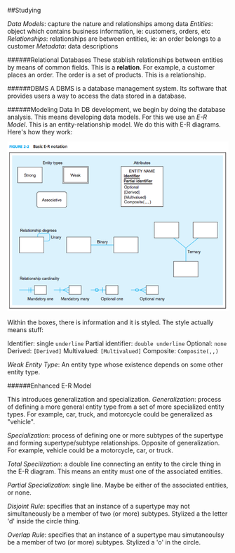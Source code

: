 ##Studying

*Data Models*: capture the nature and relationships among data
*Entities*: object which contains business information, ie: customers, orders, etc
*Relationships*: relationships are between entities, ie: an order belongs to a customer
*Metadata*: data descriptions

######Relational Databases
These stablish relationships between entities by means of common fields. This is a **relation**. For example, a customer places an order. The order is a set of products. This is a relationship.

######DBMS
A DBMS is a database management system. Its software that provides users a way to access the data stored in a database.

######Modeling Data
In DB development, we begin by doing the database analysis. This means developing data models. For this we use an *E-R Model*. This is an entity-relationship model. We do this with E-R diagrams. Here's how they work:

<img src="img/er.png">

Within the boxes, there is information and it is styled. The style actually means stuff:

Identifier: single `underline`
Partial identifier: `double underline`
Optional: `none`
Derived: `[Derived]`
Multivalued: `[Multivalued]`
Composite: `Composite(,,)`

*Weak Entity Type*: An entity type whose existence depends on some other entity type.

######Enhanced E-R Model

This introduces generalization and specialization. 
*Generalization*: process of defining a more general entity type from a set of more specialized entity types.
For example, car, truck, and motorcycle could be generalized as "vehicle".

*Specialization*: process of defining one or more subtypes of the supertype and forming supertype/subtype relationships. Opposite of generalization.
For example, vehicle could be a motorcycle, car, or truck.

*Total Specilization*: a double line connecting an entity to the circle thing in the E-R diagram. This means an entity must one of the associated entities.

*Partial Specialization*: single line. Maybe be either of the associated entities, or none.

*Disjoint Rule*: specifies that an instance of a supertype may not simultaneously be a member of two (or more) subtypes. Stylized a the letter 'd' inside the circle thing.

*Overlap Rule*: specifies that an instance of a supertype mau simutaneoulsy be a member of two (or more) subtypes. Stylized a 'o' in the circle.


